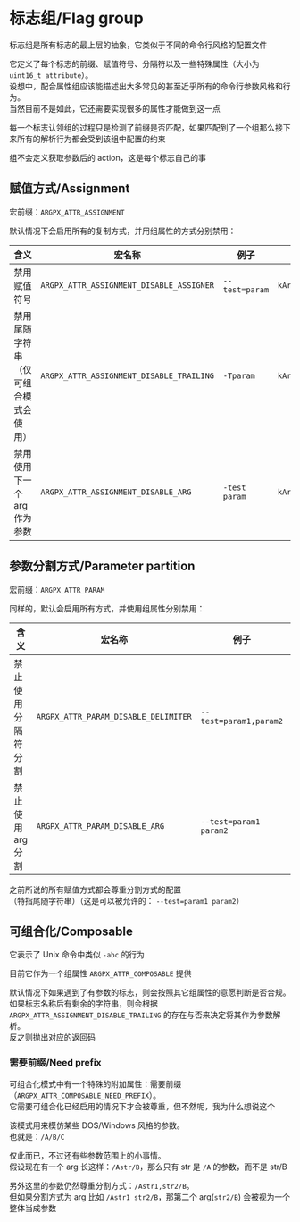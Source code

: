# 标志组/Flag group

标志组是所有标志的最上层的抽象，它类似于不同的命令行风格的配置文件

它定义了每个标志的前缀、赋值符号、分隔符以及一些特殊属性（大小为 `uint16_t attribute`）。\
设想中，配合属性组应该能描述出大多常见的甚至近乎所有的命令行参数风格和行为。\
当然目前不是如此，它还需要实现很多的属性才能做到这一点

每一个标志认领组的过程只是检测了前缀是否匹配，如果匹配到了一个组那么接下来所有的解析行为都会受到该组中配置的约束

组不会定义获取参数后的 action，这是每个标志自己的事

## 赋值方式/Assignment

宏前缀：`ARGPX_ATTR_ASSIGNMENT`

默认情况下会启用所有的复制方式，并用组属性的方式分别禁用：

|含义|宏名称|例子|检查错误返回码|
|--|--|--|--|
|禁用赋值符号|`ARGPX_ATTR_ASSIGNMENT_DISABLE_ASSIGNER`|`--test=param`|`kArgpxStatusAssignmentDisallowAssigner`|
|禁用尾随字符串（仅可组合模式会使用）|`ARGPX_ATTR_ASSIGNMENT_DISABLE_TRAILING`|`-Tparam`|`kArgpxStatusAssignmentDisallowTrailing`|
|禁用使用下一个 arg 作为参数|`ARGPX_ATTR_ASSIGNMENT_DISABLE_ARG`|`-test param`|`kArgpxStatusAssignmentDisallowArg`|

## 参数分割方式/Parameter partition

宏前缀：`ARGPX_ATTR_PARAM`

同样的，默认会启用所有方式，并使用组属性分别禁用：

|含义|宏名称|例子|检查错误返回码|
|--|--|--|--|
|禁止使用分隔符分割|`ARGPX_ATTR_PARAM_DISABLE_DELIMITER`|`--test=param1,param2`|`kArgpxStatusParamDisallowDelimiter`|
|禁止使用 arg 分割|`ARGPX_ATTR_PARAM_DISABLE_ARG`|`--test=param1 param2`|`kArgpxStatusParamDisallowArg`|

之前所说的所有赋值方式都会尊重分割方式的配置\
（特指尾随字符串）（这是可以被允许的： `--test=param1 param2`）

## 可组合化/Composable

它表示了 Unix 命令中类似 `-abc` 的行为

目前它作为一个组属性 `ARGPX_ATTR_COMPOSABLE` 提供

默认情况下如果遇到了有参数的标志，则会按照其它组属性的意愿判断是否合规。\
如果标志名称后有剩余的字符串，则会根据 `ARGPX_ATTR_ASSIGNMENT_DISABLE_TRAILING` 的存在与否来决定将其作为参数解析。\
反之则抛出对应的返回码

### 需要前缀/Need prefix

可组合化模式中有一个特殊的附加属性：需要前缀（`ARGPX_ATTR_COMPOSABLE_NEED_PREFIX`）。\
它需要可组合化已经启用的情况下才会被尊重，但不然呢，我为什么想说这个

该模式用来模仿某些 DOS/Windows 风格的参数。\
也就是：`/A/B/C`

仅此而已，不过还有些参数范围上的小事情。\
假设现在有一个 arg 长这样：`/Astr/B`，那么只有 str 是 `/A` 的参数，而不是 str/B

另外这里的参数仍然尊重分割方式：`/Astr1,str2/B`。\
但如果分割方式为 arg 比如 `/Astr1 str2/B`，那第二个 arg(`str2/B`) 会被视为一个整体当成参数
